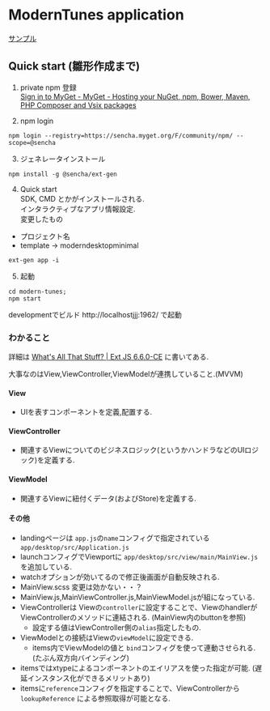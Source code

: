 # ModernTunes application

[サンプル](https://mtblue81.github.io/sencha-modern-tunes/build/production/ModernTunes/)
## Quick start (雛形作成まで)
1. private npm 登録  
  [Sign in to MyGet - MyGet - Hosting your NuGet, npm, Bower, Maven, PHP Composer and Vsix packages](https://sencha.myget.org/)

2. npm login
  ```
  npm login --registry=https://sencha.myget.org/F/community/npm/ --scope=@sencha

  ``````
3. ジェネレータインストール
  ```
  npm install -g @sencha/ext-gen 
  ```

4. Quick start  
  SDK, CMD とかがインストールされる.  
  インタラクティブなアプリ情報設定.  
  変更したもの
  - プロジェクト名
  - template -> moderndesktopminimal
  ```
  ext-gen app -i
  ```
  
5. 起動
  ```
  cd modern-tunes;
  npm start
  ```
  developmentでビルド
  http://localhostjjj:1962/ で起動

  ### わかること
  詳細は [What's All That Stuff? \| Ext JS 6.6.0-CE](https://docs.sencha.com/extjs/6.6.0-CE/guides/quick_start/Set_Up_Start_Coding_the_App/Whats_All_That_Stuff.html) に書いてある.
  
  大事なのはView,ViewController,ViewModelが連携していること.(MVVM)
  #### View
  - UIを表すコンポーネントを定義,配置する.
  #### ViewController
  - 関連するViewについてのビジネスロジック(というかハンドラなどのUIロジック)を定義する.
  #### ViewModel
  - 関連するViewに紐付くデータ(およびStore)を定義する.
  
  #### その他
  - landingページは `app.js`の`name`コンフィグで指定されている`app/desktop/src/Application.js`
  - launchコンフィグでViewportに `app/desktop/src/view/main/MainView.js`を追加している.
  - watchオプションが効いてるので修正後画面が自動反映される.
  - MainView.scss 変更は効かない・・？
  - MainView.js,MainViewController.js,MainViewModel.jsが組になっている.
  - ViewControllerは Viewの`controller`に設定することで、ViewのhandlerがViewControllerのメソッドに連結される. (MainView内のbuttonを参照)
    - 設定する値はViewController側の`alias`指定したもの.
  - ViewModelとの接続はViewの`viewModel`に設定できる.
    - items内でVieｗModelの値と `bind`コンフィグを使って連動させられる. (たぶん双方向バインディング)
  - itemsではxtypeによるコンポーネントのエイリアスを使った指定が可能. (遅延インスタンス化ができるメリットあり)
  - itemsに`reference`コンフィグを指定することで、ViewControllerから `lookupReference` による参照取得が可能となる.
